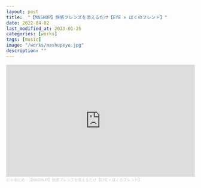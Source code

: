 ```yaml
---
layout: post
title:  "【MASHUP】快感フレンズを添えるだけ【EYE × ぼくのフレンド】"
date: 2022-04-02
last_modified_at: 2023-01-25
categories: [works]
tags: [music]
image: "/works/mashupeye.jpg"
description: ""
---
```


<iframe width="100%" height="300" scrolling="no" frameborder="no" allow="autoplay" src="https://w.soundcloud.com/player/?url=https%3A//api.soundcloud.com/tracks/1242775216&color=%23ff5500&auto_play=false&hide_related=false&show_comments=true&show_user=true&show_reposts=false&show_teaser=true&visual=true"></iframe><div style="font-size: 10px; color: #cccccc;line-break: anywhere;word-break: normal;overflow: hidden;white-space: nowrap;text-overflow: ellipsis; font-family: Interstate,Lucida Grande,Lucida Sans Unicode,Lucida Sans,Garuda,Verdana,Tahoma,sans-serif;font-weight: 100;"><a href="https://soundcloud.com/nyaanime" title="にゃあにめ" target="_blank" style="color: #cccccc; text-decoration: none;">にゃあにめ</a> · <a href="https://soundcloud.com/nyaanime/mashupeye" title="【MASHUP】快感フレンズを添えるだけ【EYE × ぼくのフレンド】" target="_blank" style="color: #cccccc; text-decoration: none;">【MASHUP】快感フレンズを添えるだけ【EYE × ぼくのフレンド】</a></div>